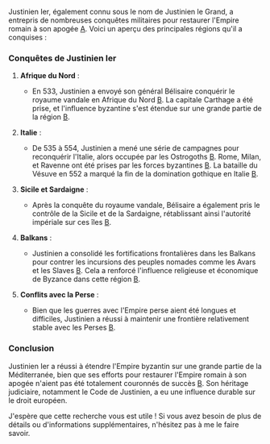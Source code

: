 Justinien Ier, également connu sous le nom de Justinien le Grand, a entrepris de nombreuses conquêtes militaires pour restaurer l'Empire romain à son apogée [A](https://fr.wikipedia.org/wiki/Justinien_Ier?copilot_analytics_metadata=eyJldmVudEluZm9fY2xpY2tTb3VyY2UiOiJjaXRhdGlvbkxpbmsiLCJldmVudEluZm9fY29udmVyc2F0aW9uSWQiOiJyWGlRcmFCeE1Lb016MkpzY1F0cXYiLCJldmVudEluZm9fbWVzc2FnZUlkIjoiN254NlZuMnBRdERxWTJXMTVKNG1HIiwiZXZlbnRJbmZvX2NsaWNrRGVzdGluYXRpb24iOiJodHRwczpcL1wvZnIud2lraXBlZGlhLm9yZ1wvd2lraVwvSnVzdGluaWVuX0llciJ9&citationMarker=9F742443-6C92-4C44-BF58-8F5A7C53B6F1). Voici un aperçu des principales régions qu'il a conquises :

### **Conquêtes de Justinien Ier**

1. **Afrique du Nord** :
   - En 533, Justinien a envoyé son général Bélisaire conquérir le royaume vandale en Afrique du Nord [B](https://www.histoirealacarte.com/moyen-age/les-conquetes-de-justinien?copilot_analytics_metadata=eyJldmVudEluZm9fY2xpY2tTb3VyY2UiOiJjaXRhdGlvbkxpbmsiLCJldmVudEluZm9fY29udmVyc2F0aW9uSWQiOiJyWGlRcmFCeE1Lb016MkpzY1F0cXYiLCJldmVudEluZm9fbWVzc2FnZUlkIjoiN254NlZuMnBRdERxWTJXMTVKNG1HIiwiZXZlbnRJbmZvX2NsaWNrRGVzdGluYXRpb24iOiJodHRwczpcL1wvd3d3Lmhpc3RvaXJlYWxhY2FydGUuY29tXC9tb3llbi1hZ2VcL2xlcy1jb25xdWV0ZXMtZGUtanVzdGluaWVuIn0%3D&citationMarker=9F742443-6C92-4C44-BF58-8F5A7C53B6F1). La capitale Carthage a été prise, et l'influence byzantine s'est étendue sur une grande partie de la région [B](https://www.histoirealacarte.com/moyen-age/les-conquetes-de-justinien?copilot_analytics_metadata=eyJldmVudEluZm9fY2xpY2tTb3VyY2UiOiJjaXRhdGlvbkxpbmsiLCJldmVudEluZm9fY29udmVyc2F0aW9uSWQiOiJyWGlRcmFCeE1Lb016MkpzY1F0cXYiLCJldmVudEluZm9fbWVzc2FnZUlkIjoiN254NlZuMnBRdERxWTJXMTVKNG1HIiwiZXZlbnRJbmZvX2NsaWNrRGVzdGluYXRpb24iOiJodHRwczpcL1wvd3d3Lmhpc3RvaXJlYWxhY2FydGUuY29tXC9tb3llbi1hZ2VcL2xlcy1jb25xdWV0ZXMtZGUtanVzdGluaWVuIn0%3D&citationMarker=9F742443-6C92-4C44-BF58-8F5A7C53B6F1).

2. **Italie** :
   - De 535 à 554, Justinien a mené une série de campagnes pour reconquérir l'Italie, alors occupée par les Ostrogoths [B](https://www.histoirealacarte.com/moyen-age/les-conquetes-de-justinien?copilot_analytics_metadata=eyJldmVudEluZm9fY2xpY2tTb3VyY2UiOiJjaXRhdGlvbkxpbmsiLCJldmVudEluZm9fY29udmVyc2F0aW9uSWQiOiJyWGlRcmFCeE1Lb016MkpzY1F0cXYiLCJldmVudEluZm9fbWVzc2FnZUlkIjoiN254NlZuMnBRdERxWTJXMTVKNG1HIiwiZXZlbnRJbmZvX2NsaWNrRGVzdGluYXRpb24iOiJodHRwczpcL1wvd3d3Lmhpc3RvaXJlYWxhY2FydGUuY29tXC9tb3llbi1hZ2VcL2xlcy1jb25xdWV0ZXMtZGUtanVzdGluaWVuIn0%3D&citationMarker=9F742443-6C92-4C44-BF58-8F5A7C53B6F1). Rome, Milan, et Ravenne ont été prises par les forces byzantines [B](https://www.histoirealacarte.com/moyen-age/les-conquetes-de-justinien?copilot_analytics_metadata=eyJldmVudEluZm9fY2xpY2tTb3VyY2UiOiJjaXRhdGlvbkxpbmsiLCJldmVudEluZm9fY29udmVyc2F0aW9uSWQiOiJyWGlRcmFCeE1Lb016MkpzY1F0cXYiLCJldmVudEluZm9fbWVzc2FnZUlkIjoiN254NlZuMnBRdERxWTJXMTVKNG1HIiwiZXZlbnRJbmZvX2NsaWNrRGVzdGluYXRpb24iOiJodHRwczpcL1wvd3d3Lmhpc3RvaXJlYWxhY2FydGUuY29tXC9tb3llbi1hZ2VcL2xlcy1jb25xdWV0ZXMtZGUtanVzdGluaWVuIn0%3D&citationMarker=9F742443-6C92-4C44-BF58-8F5A7C53B6F1). La bataille du Vésuve en 552 a marqué la fin de la domination gothique en Italie [B](https://www.histoirealacarte.com/moyen-age/les-conquetes-de-justinien?copilot_analytics_metadata=eyJldmVudEluZm9fY2xpY2tTb3VyY2UiOiJjaXRhdGlvbkxpbmsiLCJldmVudEluZm9fY29udmVyc2F0aW9uSWQiOiJyWGlRcmFCeE1Lb016MkpzY1F0cXYiLCJldmVudEluZm9fbWVzc2FnZUlkIjoiN254NlZuMnBRdERxWTJXMTVKNG1HIiwiZXZlbnRJbmZvX2NsaWNrRGVzdGluYXRpb24iOiJodHRwczpcL1wvd3d3Lmhpc3RvaXJlYWxhY2FydGUuY29tXC9tb3llbi1hZ2VcL2xlcy1jb25xdWV0ZXMtZGUtanVzdGluaWVuIn0%3D&citationMarker=9F742443-6C92-4C44-BF58-8F5A7C53B6F1).

3. **Sicile et Sardaigne** :
   - Après la conquête du royaume vandale, Bélisaire a également pris le contrôle de la Sicile et de la Sardaigne, rétablissant ainsi l'autorité impériale sur ces îles [B](https://www.histoirealacarte.com/moyen-age/les-conquetes-de-justinien?copilot_analytics_metadata=eyJldmVudEluZm9fY2xpY2tTb3VyY2UiOiJjaXRhdGlvbkxpbmsiLCJldmVudEluZm9fY29udmVyc2F0aW9uSWQiOiJyWGlRcmFCeE1Lb016MkpzY1F0cXYiLCJldmVudEluZm9fbWVzc2FnZUlkIjoiN254NlZuMnBRdERxWTJXMTVKNG1HIiwiZXZlbnRJbmZvX2NsaWNrRGVzdGluYXRpb24iOiJodHRwczpcL1wvd3d3Lmhpc3RvaXJlYWxhY2FydGUuY29tXC9tb3llbi1hZ2VcL2xlcy1jb25xdWV0ZXMtZGUtanVzdGluaWVuIn0%3D&citationMarker=9F742443-6C92-4C44-BF58-8F5A7C53B6F1).

4. **Balkans** :
   - Justinien a consolidé les fortifications frontalières dans les Balkans pour contrer les incursions des peuples nomades comme les Avars et les Slaves [B](https://www.histoirealacarte.com/moyen-age/les-conquetes-de-justinien?copilot_analytics_metadata=eyJldmVudEluZm9fY2xpY2tTb3VyY2UiOiJjaXRhdGlvbkxpbmsiLCJldmVudEluZm9fY29udmVyc2F0aW9uSWQiOiJyWGlRcmFCeE1Lb016MkpzY1F0cXYiLCJldmVudEluZm9fbWVzc2FnZUlkIjoiN254NlZuMnBRdERxWTJXMTVKNG1HIiwiZXZlbnRJbmZvX2NsaWNrRGVzdGluYXRpb24iOiJodHRwczpcL1wvd3d3Lmhpc3RvaXJlYWxhY2FydGUuY29tXC9tb3llbi1hZ2VcL2xlcy1jb25xdWV0ZXMtZGUtanVzdGluaWVuIn0%3D&citationMarker=9F742443-6C92-4C44-BF58-8F5A7C53B6F1). Cela a renforcé l'influence religieuse et économique de Byzance dans cette région [B](https://www.histoirealacarte.com/moyen-age/les-conquetes-de-justinien?copilot_analytics_metadata=eyJldmVudEluZm9fY2xpY2tTb3VyY2UiOiJjaXRhdGlvbkxpbmsiLCJldmVudEluZm9fY29udmVyc2F0aW9uSWQiOiJyWGlRcmFCeE1Lb016MkpzY1F0cXYiLCJldmVudEluZm9fbWVzc2FnZUlkIjoiN254NlZuMnBRdERxWTJXMTVKNG1HIiwiZXZlbnRJbmZvX2NsaWNrRGVzdGluYXRpb24iOiJodHRwczpcL1wvd3d3Lmhpc3RvaXJlYWxhY2FydGUuY29tXC9tb3llbi1hZ2VcL2xlcy1jb25xdWV0ZXMtZGUtanVzdGluaWVuIn0%3D&citationMarker=9F742443-6C92-4C44-BF58-8F5A7C53B6F1).

5. **Conflits avec la Perse** :
   - Bien que les guerres avec l'Empire perse aient été longues et difficiles, Justinien a réussi à maintenir une frontière relativement stable avec les Perses [B](https://www.histoirealacarte.com/moyen-age/les-conquetes-de-justinien?copilot_analytics_metadata=eyJldmVudEluZm9fY2xpY2tTb3VyY2UiOiJjaXRhdGlvbkxpbmsiLCJldmVudEluZm9fY29udmVyc2F0aW9uSWQiOiJyWGlRcmFCeE1Lb016MkpzY1F0cXYiLCJldmVudEluZm9fbWVzc2FnZUlkIjoiN254NlZuMnBRdERxWTJXMTVKNG1HIiwiZXZlbnRJbmZvX2NsaWNrRGVzdGluYXRpb24iOiJodHRwczpcL1wvd3d3Lmhpc3RvaXJlYWxhY2FydGUuY29tXC9tb3llbi1hZ2VcL2xlcy1jb25xdWV0ZXMtZGUtanVzdGluaWVuIn0%3D&citationMarker=9F742443-6C92-4C44-BF58-8F5A7C53B6F1).

### **Conclusion**
Justinien Ier a réussi à étendre l'Empire byzantin sur une grande partie de la Méditerranée, bien que ses efforts pour restaurer l'Empire romain à son apogée n'aient pas été totalement couronnés de succès [B](https://www.histoirealacarte.com/moyen-age/les-conquetes-de-justinien?copilot_analytics_metadata=eyJldmVudEluZm9fY2xpY2tTb3VyY2UiOiJjaXRhdGlvbkxpbmsiLCJldmVudEluZm9fY29udmVyc2F0aW9uSWQiOiJyWGlRcmFCeE1Lb016MkpzY1F0cXYiLCJldmVudEluZm9fbWVzc2FnZUlkIjoiN254NlZuMnBRdERxWTJXMTVKNG1HIiwiZXZlbnRJbmZvX2NsaWNrRGVzdGluYXRpb24iOiJodHRwczpcL1wvd3d3Lmhpc3RvaXJlYWxhY2FydGUuY29tXC9tb3llbi1hZ2VcL2xlcy1jb25xdWV0ZXMtZGUtanVzdGluaWVuIn0%3D&citationMarker=9F742443-6C92-4C44-BF58-8F5A7C53B6F1). Son héritage judiciaire, notamment le Code de Justinien, a eu une influence durable sur le droit européen.

J'espère que cette recherche vous est utile ! Si vous avez besoin de plus de détails ou d'informations supplémentaires, n'hésitez pas à me le faire savoir.